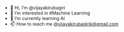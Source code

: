 - 👋 Hi, I’m @vijayakirubagiri
- 👀 I’m interested in #Machine Learning
- 🌱 I’m currently learning AI
- 📫 How to reach me @vijayakirubagirik@gmail.com


